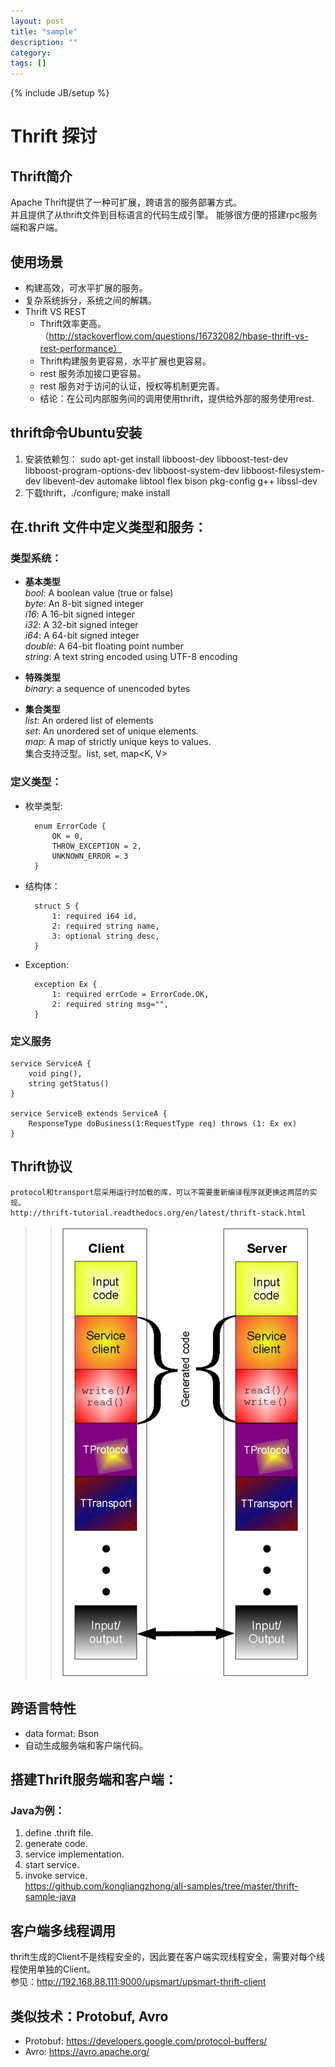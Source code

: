 ```yaml
---
layout: post
title: "sample"
description: ""
category: 
tags: []
---
```

{% include JB/setup %}

# Thrift 探讨

## Thrift简介  
Apache Thrift提供了一种可扩展，跨语言的服务部署方式。  
并且提供了从thrift文件到目标语言的代码生成引擎。 能够很方便的搭建rpc服务端和客户端。

## 使用场景  
* 构建高效，可水平扩展的服务。  
* 复杂系统拆分，系统之间的解耦。  
* Thrift VS REST  
    - Thrift效率更高。（http://stackoverflow.com/questions/16732082/hbase-thrift-vs-rest-performance）  
    - Thrift构建服务更容易，水平扩展也更容易。  
    - rest 服务添加接口更容易。  
    - rest 服务对于访问的认证，授权等机制更完善。  
    - 结论：在公司内部服务间的调用使用thrift，提供给外部的服务使用rest.  

## thrift命令Ubuntu安装  
1. 安装依赖包： sudo apt-get install libboost-dev libboost-test-dev libboost-program-options-dev libboost-system-dev libboost-filesystem-dev libevent-dev automake libtool flex bison pkg-config g++ libssl-dev  
2. 下载thrift，./configure; make install  

## 在.thrift 文件中定义类型和服务：  

### 类型系统：  
* **基本类型**  
*bool*: A boolean value (true or false)  
*byte*: An 8-bit signed integer  
*i16*: A 16-bit signed integer  
*i32*: A 32-bit signed integer  
*i64*: A 64-bit signed integer  
*double*: A 64-bit floating point number  
*string*: A text string encoded using UTF-8 encoding  

* **特殊类型**  
*binary*: a sequence of unencoded bytes  

* **集合类型**  
*list*: An ordered list of elements  
*set*: An unordered set of unique elements.  
*map*: A map of strictly unique keys to values.  
集合支持泛型。list<E>, set<E>, map<K, V>  

### 定义类型：

* 枚举类型:  

        enum ErrorCode {  
            OK = 0,  
            THROW_EXCEPTION = 2,  
            UNKNOWN_ERROR = 3  
        }  

* 结构体：

        struct S {  
            1: required i64 id,  
            2: required string name,  
            3: optional string desc,  
        }

* Exception:

        exception Ex {  
            1: required errCode = ErrorCode.OK,  
            2: required string msg="",  
        }

### 定义服务

    service ServiceA {  
        void ping(),  
        string getStatus()  
    }

    service ServiceB extends ServiceA {  
        ResponseType doBusiness(1:RequestType req) throws (1: Ex ex)  
    }
    
## Thrift协议
    protocol和transport层采用运行时加载的库，可以不需要重新编译程序就更换这两层的实现。
    http://thrift-tutorial.readthedocs.org/en/latest/thrift-stack.html

>>![thrift protocol stack](/image/Apache_Thrift_architecture.png "Thrift Architecture")

## 跨语言特性

* data format: Bson  
* 自动生成服务端和客户端代码。  

## 搭建Thrift服务端和客户端：

### Java为例：

1. define .thrift file.  
2. generate code.  
3. service implementation.  
4. start service.  
5. invoke service.  
    https://github.com/kongliangzhong/all-samples/tree/master/thrift-sample-java

## 客户端多线程调用
thrift生成的Client不是线程安全的，因此要在客户端实现线程安全，需要对每个线程使用单独的Client。  
参见：http://192.168.88.111:9000/upsmart/upsmart-thrift-client

## 类似技术：Protobuf, Avro
* Protobuf: https://developers.google.com/protocol-buffers/  
* Avro: https://avro.apache.org/
